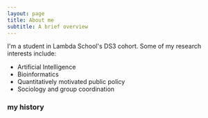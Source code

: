 ```yaml
---
layout: page
title: About me
subtitle: A brief overview
---
```


I'm a student in Lambda School's DS3 cohort. Some of my research interests include:

- Artificial Intelligence
- Bioinformatics
- Quantitatively motivated public policy
- Sociology and group coordination

### my history
